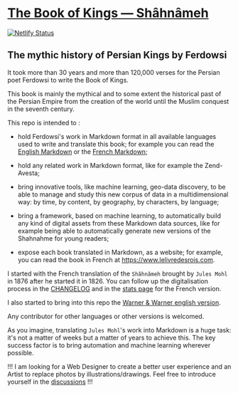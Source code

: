 # [The Book of Kings — Shâhnâmeh](https://www.lelivredesrois.com/)

[![Netlify Status](https://api.netlify.com/api/v1/badges/ce361110-8082-440c-938a-267a21d43f05/deploy-status)](https://app.netlify.com/sites/lelivredesrois/deploys)

## The mythic history of Persian Kings by Ferdowsi

It took more than 30 years and more than 120,000 verses for the Persian poet Ferdowsi to write the Book of Kings.

This book is mainly the mythical and to some extent the historical past of the Persian Empire from the creation of the world until the Muslim conquest in the seventh century.

This repo is intended to :

- hold Ferdowsi's work in Markdown format in all available languages used to write and translate this book; for example you can read the [English Markdown](./src/markdown/en/warner) or the [French Markdown](./src/markdown/fr);

- hold any related work in Markdown format, like for example the Zend-Avesta;

- bring innovative tools, like machine learning, geo-data discovery, to be able to manage and study this new corpus of data in a multidimensional way: by time, by content, by geography, by characters, by language;

- bring a framework, based on machine learning, to automatically build any kind of digital assets from these Markdown data sources, like for example being able to automatically generate new versions of the Shahnahme for young readers;

- expose each book translated in Markdown, as a website; for example, you can read the book in French at <https://www.lelivredesrois.com>.

I started with the French translation of the `Shâhnâmeh` brought by `Jules Mohl` in 1876 after he started it in 1826. You can follow up the digitalisation process in the [CHANGELOG](./CHANGELOG.md) and in the [stats page](./stats/fr/stats.fr.md) for the French version.

I also started to bring into this repo the [Warner & Warner english version](./src/markdown/en/warner).

Any contributor for other languages or other versions is welcomed.

As you imagine, translating `Jules Mohl`'s work into Markdown is a huge task: it's not a matter of weeks but a matter of years to achieve this. The key success factor is to bring automation and machine learning wherever possible.

!!! I am looking for a Web Designer to create a better user experience and an Artist to replace photos by illustrations/drawings. Feel free to introduce yourself in the [discussions](https://github.com/hdorgeval/le-livre-des-rois/discussions) !!!
